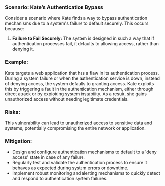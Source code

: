 ### Scenario: Kate’s Authentication Bypass 
Consider a scenario where Kate finds a way to bypass authentication mechanisms due to a system's failure to default securely. This occurs because: 

1. **Failure to Fail Securely:** The system is designed in such a way that if authentication processes fail, it defaults to allowing access, rather than denying it. 

### Example: 

Kate targets a web application that has a flaw in its authentication process. During a system failure or when the authentication service is down, instead of denying access, the system defaults to granting access. Kate exploits this by triggering a fault in the authentication mechanism, either through direct attack or by exploiting system instability. As a result, she gains unauthorized access without needing legitimate credentials. 

### Risks: 

This vulnerability can lead to unauthorized access to sensitive data and systems, potentially compromising the entire network or application. 

### Mitigation: 

- Design and configure authentication mechanisms to default to a 'deny access' state in case of any failure. 
- Regularly test and validate the authentication process to ensure it behaves as expected during system errors or downtime. 
- Implement robust monitoring and alerting mechanisms to quickly detect and respond to authentication system failures. 
